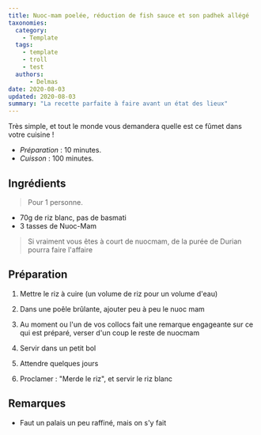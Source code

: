 ```yaml
---
title: Nuoc-mam poelée, réduction de fish sauce et son padhek allégé
taxonomies:
  category:
    - Template
  tags:
    - template
    - troll
    - test
  authors:
      - Delmas
date: 2020-08-03
updated: 2020-08-03
summary: "La recette parfaite à faire avant un état des lieux"
---
```

Très simple, et tout le monde vous demandera quelle est ce fûmet dans votre cuisine !

- *Préparation* : 10 minutes.
- *Cuisson* : 100 minutes.

## Ingrédients
> Pour 1 personne.

 - 70g de riz blanc, pas de basmati
 - 3 tasses de Nuoc-Mam

  > Si vraiment vous êtes à court de nuocmam, de la purée de Durian pourra faire l'affaire

## Préparation

  1. Mettre le riz à cuire (un volume de riz pour un volume d'eau)

  2. Dans une poêle brûlante, ajouter peu à peu le nuoc mam

  3. Au moment ou l'un de vos collocs fait une remarque engageante sur ce qui est préparé, verser d'un coup le reste de nuocmam

  4. Servir dans un petit bol

  5. Attendre quelques jours

  6. Proclamer : "Merde le riz", et servir le riz blanc



## Remarques
  - Faut un palais un peu raffiné, mais on s'y fait
